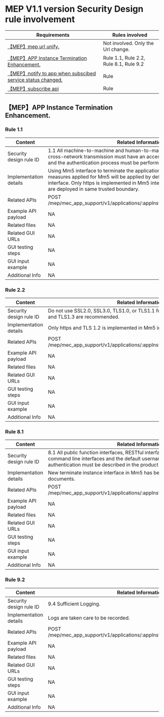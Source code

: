 # MEP V1.1 version Security Design rule involvement

|Requirements |Rules involved|
|----|----|
|[【MEP】mep url unify.](https://gitee.com/OSDT/dashboard?issue_id=I2E8D5) | Not involved. Only the Url change.|
|[【MEP】APP Instance Termination Enhancement.](https://gitee.com/OSDT/dashboard?issue_id=I2DQV5)|Rule 1.1, Rule 2.2, Rule 8.1, Rule 9.2 |
|[【MEP】notify to app when subscibed service status changed.](https://gitee.com/OSDT/dashboard?issue_id=I2E83K)|Rule |
|[【MEP】subscribe api](https://gitee.com/OSDT/dashboard?issue_id=I2E835)| Rule |

## 【MEP】APP Instance Termination Enhancement.

### Rule 1.1

| Content                 | Related Information                                          |
| ----------------------- | ------------------------------------------------------------ |
| Security design rule ID | 1.1 All machine-to-machine and human-to-machine interfaces used for cross-network transmission must have an access authentication mechanism, and the authentication process must be performed on the server. |
| Implementation details  | Using Mm5 interface to terminate the application instance. All security measures applied for Mm5 will be applied by default to the terminate instance interface. Only https is implemented in Mm5 interface, as both MEP and MECM are deployed in same trusted boundary. |
| Related APIs            | POST /mep/mec_app_support/v1/applications/:appInstanceId/AppInstanceTermination |
| Example API payload     | NA |
| Related files           | NA |
| Related GUI URLs        | NA |
| GUI testing steps | NA |
| GUI input example       | NA |
| Additional Info         | NA |

### Rule 2.2

| Content                 | Related Information                                          |
| ----------------------- | ------------------------------------------------------------ |
| Security design rule ID | Do not use SSL2.0, SSL3.0, TLS1.0, or TLS1.1 for secure transmission. TLS1.2 and TLS1.3 are recommended. |
| Implementation details  | Only https and TLS 1.2 is implemented in Mm5 interface. |
| Related APIs            | POST /mep/mec_app_support/v1/applications/:appInstanceId/AppInstanceTermination |
| Example API payload     | NA |
| Related files           | NA |
| Related GUI URLs        | NA |
| GUI testing steps | NA |
| GUI input example       | NA |
| Additional Info         | NA |

### Rule 8.1

| Content                 | Related Information                                          |
| ----------------------- | ------------------------------------------------------------ |
| Security design rule ID | 8.1 All public function interfaces, RESTful interfaces, local function interfaces, command line interfaces and the default username and password for authentication must be described in the product or application documentation. |
| Implementation details  | New terminate instance interface in Mm5 has been recorded in the API documents. |
| Related APIs            | POST /mep/mec_app_support/v1/applications/:appInstanceId/AppInstanceTermination |
| Example API payload     | NA |
| Related files           | NA |
| Related GUI URLs        | NA |
| GUI testing steps | NA |
| GUI input example       | NA |
| Additional Info         | NA |

### Rule 9.2

| Content                 | Related Information                                          |
| ----------------------- | ------------------------------------------------------------ |
| Security design rule ID | 9.4 Sufficient Logging. |
| Implementation details  | Logs are taken care to be recorded. |
| Related APIs            | POST /mep/mec_app_support/v1/applications/:appInstanceId/AppInstanceTermination |
| Example API payload     | NA |
| Related files           | NA |
| Related GUI URLs        | NA |
| GUI testing steps | NA |
| GUI input example       | NA |
| Additional Info         | NA |